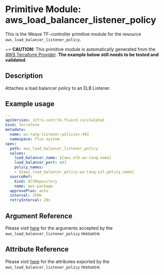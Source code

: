 
# Primitive Module: aws_load_balancer_listener_policy

This is the Weave TF-controller primitive module for the resource `aws_load_balancer_listener_policy`.

~> **CAUTION:** This primitive module is automatically generated from the [AWS Terraform Provider](https://registry.terraform.io/providers/hashicorp/aws/latest/docs/resources/load_balancer_listener_policy). **The example below still needs to be tested and validated**.

## Description

Attaches a load balancer policy to an ELB Listener.

## Example usage

```yaml
---
apiVersion: infra.contrib.fluxcd.io/v1alpha1
kind: Terraform
metadata:
  name: wu-tang-listener-policies-443
  namespace: flux-system
spec:
  path: aws_load_balancer_listener_policy
  values:
    load_balancer_name: ${aws_elb.wu-tang.name}
    load_balancer_port: 443
    policy_names:
    - ${aws_load_balancer_policy.wu-tang-ssl.policy_name}
  sourceRef:
    kind: OCIRepository
    name: aws-package
  approvePlan: auto
  interval: 1h0m
  retryInterval: 20s
```

## Argument Reference

Please visit [here](https://registry.terraform.io/providers/hashicorp/aws/latest/docs/resources/load_balancer_listener_policy#argument-reference) for the arguments accepted by the `aws_load_balancer_listener_policy` resource.

## Attribute Reference

Please visit [here](https://registry.terraform.io/providers/hashicorp/aws/latest/docs/resources/load_balancer_listener_policy#attributes-reference) for the attributes exported by the `aws_load_balancer_listener_policy` resource.
